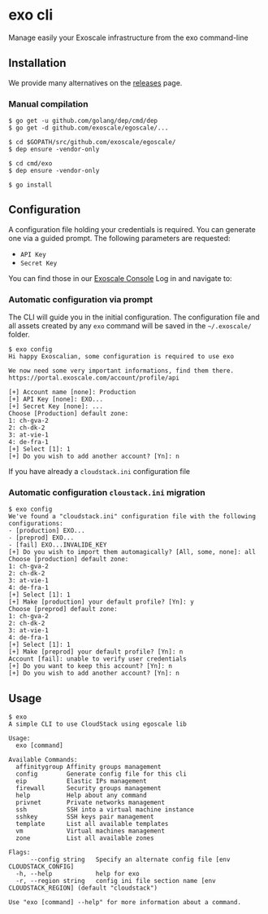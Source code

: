 # exo cli

Manage easily your Exoscale infrastructure from the exo command-line


## Installation

We provide many alternatives on the [releases](https://github.com/exoscale/egoscale/releases) page.

### Manual compilation

```
$ go get -u github.com/golang/dep/cmd/dep
$ go get -d github.com/exoscale/egoscale/...

$ cd $GOPATH/src/github.com/exoscale/egoscale/
$ dep ensure -vendor-only

$ cd cmd/exo
$ dep ensure -vendor-only

$ go install
```

## Configuration

A configuration file holding your credentials is required.
You can generate one via a guided prompt.
The following parameters are requested:

- `API Key`
- `Secret Key`

You can find those in our [Exoscale Console](https://portal.exoscale.com/account/profile/api)
Log in and navigate to:

### Automatic configuration via prompt

The CLI will guide you in the initial configuration.
The configuration file and all assets created by any `exo` command will be saved in the `~/.exoscale/` folder.

```shell
$ exo config
Hi happy Exoscalian, some configuration is required to use exo

We now need some very important informations, find them there.
https://portal.exoscale.com/account/profile/api

[+] Account name [none]: Production
[+] API Key [none]: EXO...
[+] Secret Key [none]: ...
Choose [Production] default zone:
1: ch-gva-2
2: ch-dk-2
3: at-vie-1
4: de-fra-1
[+] Select [1]: 1
[+] Do you wish to add another account? [Yn]: n
```
If you have already a `cloudstack.ini` configuration file

### Automatic configuration `cloustack.ini` migration

```shell
$ exo config
We've found a "cloudstack.ini" configuration file with the following configurations:
- [production] EXO...
- [preprod] EXO...
- [fail] EXO...INVALIDE_KEY
[+] Do you wish to import them automagically? [All, some, none]: all
Choose [production] default zone:
1: ch-gva-2
2: ch-dk-2
3: at-vie-1
4: de-fra-1
[+] Select [1]: 1
[+] Make [production] your default profile? [Yn]: y
Choose [preprod] default zone:
1: ch-gva-2
2: ch-dk-2
3: at-vie-1
4: de-fra-1
[+] Select [1]: 1
[+] Make [preprod] your default profile? [Yn]: n
Account [fail]: unable to verify user credentials
[+] Do you want to keep this account? [Yn]: n
[+] Do you wish to add another account? [Yn]: n
```

## Usage

```shell
$ exo
A simple CLI to use CloudStack using egoscale lib

Usage:
  exo [command]

Available Commands:
  affinitygroup Affinity groups management
  config        Generate config file for this cli
  eip           Elastic IPs management
  firewall      Security groups management
  help          Help about any command
  privnet       Private networks management
  ssh           SSH into a virtual machine instance
  sshkey        SSH keys pair management
  template      List all available templates
  vm            Virtual machines management
  zone          List all available zones

Flags:
      --config string   Specify an alternate config file [env CLOUDSTACK_CONFIG]
  -h, --help            help for exo
  -r, --region string   config ini file section name [env CLOUDSTACK_REGION] (default "cloudstack")

Use "exo [command] --help" for more information about a command.
```

